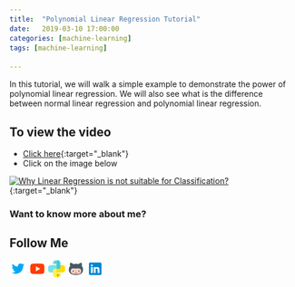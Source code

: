 ```yaml
---
title:  "Polynomial Linear Regression Tutorial"
date:   2019-03-10 17:00:00
categories: [machine-learning]
tags: [machine-learning]

---
```


In this tutorial, we will walk a simple example to demonstrate the power of polynomial linear regression. We will also see what is the difference between normal linear regression and polynomial linear regression.


## To view the video
* [Click here](https://youtu.be/Imo3tjh5NHE){:target="_blank"}
* Click on the image below

[![Why Linear Regression is not suitable for Classification?](http://img.youtube.com/vi/Imo3tjh5NHE/0.jpg)](http://www.youtube.com/watch?v=Imo3tjh5NHE){:target="_blank"}

### Want to know more about me?
## Follow Me
<a href="https://twitter.com/_bhaveshbhatt" target="_blank"><img class="ai-subscribed-social-icon" src="/assets/images/tw.png" width="30"></a>
<a href="https://www.youtube.com/bhaveshbhatt8791/" target="_blank"><img class="ai-subscribed-social-icon" src="/assets/images/ytb.png" width="30"></a>
<a href="https://www.youtube.com/PythonTricks/" target="_blank"><img class="ai-subscribed-social-icon" src="/assets/images/python_logo.png" width="30"></a>
<a href="https://github.com/bhattbhavesh91" target="_blank"><img class="ai-subscribed-social-icon" src="/assets/images/gthb.png" width="30"></a>
<a href="https://www.linkedin.com/in/bhattbhavesh91/" target="_blank"><img class="ai-subscribed-social-icon" src="/assets/images/lnkdn.png" width="30"></a>
